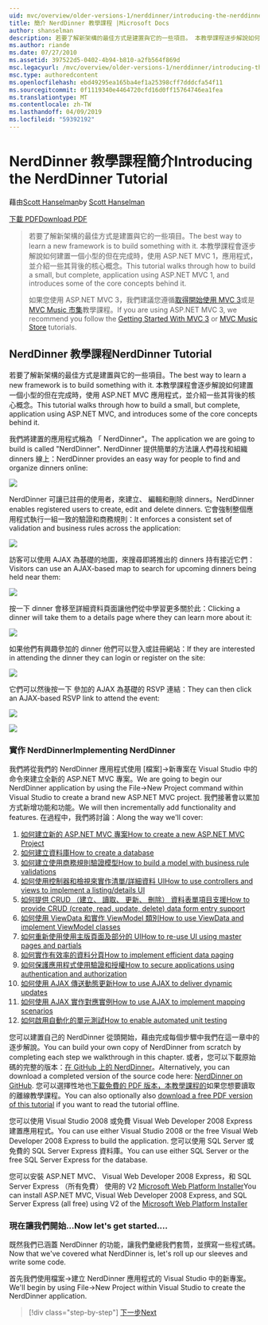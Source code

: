 ```yaml
---
uid: mvc/overview/older-versions-1/nerddinner/introducing-the-nerddinner-tutorial
title: 簡介 NerdDinner 教學課程 |Microsoft Docs
author: shanselman
description: 若要了解新架構的最佳方式是建置與它的一些項目。 本教學課程逐步解說如何建置使用 ASP.NET 的小，但完整的應用程式...
ms.author: riande
ms.date: 07/27/2010
ms.assetid: 397522d5-0402-4b94-b810-a2fb564f869d
msc.legacyurl: /mvc/overview/older-versions-1/nerddinner/introducing-the-nerddinner-tutorial
msc.type: authoredcontent
ms.openlocfilehash: ebd49295ea165ba4ef1a25398cff7dddcfa54f11
ms.sourcegitcommit: 0f1119340e4464720cfd16d0ff15764746ea1fea
ms.translationtype: MT
ms.contentlocale: zh-TW
ms.lasthandoff: 04/09/2019
ms.locfileid: "59392192"
---
```

# <a name="introducing-the-nerddinner-tutorial"></a><span data-ttu-id="0325a-104">NerdDinner 教學課程簡介</span><span class="sxs-lookup"><span data-stu-id="0325a-104">Introducing the NerdDinner Tutorial</span></span>

<span data-ttu-id="0325a-105">藉由[Scott Hanselman](https://github.com/shanselman)</span><span class="sxs-lookup"><span data-stu-id="0325a-105">by [Scott Hanselman](https://github.com/shanselman)</span></span>

[<span data-ttu-id="0325a-106">下載 PDF</span><span class="sxs-lookup"><span data-stu-id="0325a-106">Download PDF</span></span>](http://aspnetmvcbook.s3.amazonaws.com/aspnetmvc-nerdinner_v1.pdf)

> <span data-ttu-id="0325a-107">若要了解新架構的最佳方式是建置與它的一些項目。</span><span class="sxs-lookup"><span data-stu-id="0325a-107">The best way to learn a new framework is to build something with it.</span></span> <span data-ttu-id="0325a-108">本教學課程會逐步解說如何建置一個小型的但在完成時，使用 ASP.NET MVC 1，應用程式，並介紹一些其背後的核心概念。</span><span class="sxs-lookup"><span data-stu-id="0325a-108">This tutorial walks through how to build a small, but complete, application using ASP.NET MVC 1, and introduces some of the core concepts behind it.</span></span>
> 
> <span data-ttu-id="0325a-109">如果您使用 ASP.NET MVC 3，我們建議您遵循[取得開始使用 MVC 3](../../older-versions/getting-started-with-aspnet-mvc3/cs/intro-to-aspnet-mvc-3.md)或是[MVC Music 市集](../../older-versions/mvc-music-store/mvc-music-store-part-1.md)教學課程。</span><span class="sxs-lookup"><span data-stu-id="0325a-109">If you are using ASP.NET MVC 3, we recommend you follow the [Getting Started With MVC 3](../../older-versions/getting-started-with-aspnet-mvc3/cs/intro-to-aspnet-mvc-3.md) or [MVC Music Store](../../older-versions/mvc-music-store/mvc-music-store-part-1.md) tutorials.</span></span>


## <a name="nerddinner-tutorial"></a><span data-ttu-id="0325a-110">NerdDinner 教學課程</span><span class="sxs-lookup"><span data-stu-id="0325a-110">NerdDinner Tutorial</span></span>

<span data-ttu-id="0325a-111">若要了解新架構的最佳方式是建置與它的一些項目。</span><span class="sxs-lookup"><span data-stu-id="0325a-111">The best way to learn a new framework is to build something with it.</span></span> <span data-ttu-id="0325a-112">本教學課程會逐步解說如何建置一個小型的但在完成時，使用 ASP.NET MVC 應用程式，並介紹一些其背後的核心概念。</span><span class="sxs-lookup"><span data-stu-id="0325a-112">This tutorial walks through how to build a small, but complete, application using ASP.NET MVC, and introduces some of the core concepts behind it.</span></span>

<span data-ttu-id="0325a-113">我們將建置的應用程式稱為 「 NerdDinner"。</span><span class="sxs-lookup"><span data-stu-id="0325a-113">The application we are going to build is called "NerdDinner".</span></span> <span data-ttu-id="0325a-114">NerdDinner 提供簡單的方法讓人們尋找和組織 dinners 線上：</span><span class="sxs-lookup"><span data-stu-id="0325a-114">NerdDinner provides an easy way for people to find and organize dinners online:</span></span>

![](introducing-the-nerddinner-tutorial/_static/image1.png)

<span data-ttu-id="0325a-115">NerdDinner 可讓已註冊的使用者，來建立、 編輯和刪除 dinners。</span><span class="sxs-lookup"><span data-stu-id="0325a-115">NerdDinner enables registered users to create, edit and delete dinners.</span></span> <span data-ttu-id="0325a-116">它會強制整個應用程式執行一組一致的驗證和商務規則：</span><span class="sxs-lookup"><span data-stu-id="0325a-116">It enforces a consistent set of validation and business rules across the application:</span></span>

![](introducing-the-nerddinner-tutorial/_static/image2.png)

<span data-ttu-id="0325a-117">訪客可以使用 AJAX 為基礎的地圖，來搜尋即將推出的 dinners 持有接近它們：</span><span class="sxs-lookup"><span data-stu-id="0325a-117">Visitors can use an AJAX-based map to search for upcoming dinners being held near them:</span></span>

![](introducing-the-nerddinner-tutorial/_static/image3.png)

<span data-ttu-id="0325a-118">按一下 dinner 會移至詳細資料頁面讓他們從中學習更多關於此：</span><span class="sxs-lookup"><span data-stu-id="0325a-118">Clicking a dinner will take them to a details page where they can learn more about it:</span></span>

![](introducing-the-nerddinner-tutorial/_static/image4.png)

<span data-ttu-id="0325a-119">如果他們有興趣參加的 dinner 他們可以登入或註冊網站：</span><span class="sxs-lookup"><span data-stu-id="0325a-119">If they are interested in attending the dinner they can login or register on the site:</span></span>

![](introducing-the-nerddinner-tutorial/_static/image5.png)

<span data-ttu-id="0325a-120">它們可以然後按一下 參加的 AJAX 為基礎的 RSVP 連結：</span><span class="sxs-lookup"><span data-stu-id="0325a-120">They can then click an AJAX-based RSVP link to attend the event:</span></span>

![](introducing-the-nerddinner-tutorial/_static/image6.png)

![](introducing-the-nerddinner-tutorial/_static/image7.png)

### <a name="implementing-nerddinner"></a><span data-ttu-id="0325a-121">實作 NerdDinner</span><span class="sxs-lookup"><span data-stu-id="0325a-121">Implementing NerdDinner</span></span>

<span data-ttu-id="0325a-122">我們將從我們的 NerdDinner 應用程式使用 [檔案]-&gt;新專案在 Visual Studio 中的命令來建立全新的 ASP.NET MVC 專案。</span><span class="sxs-lookup"><span data-stu-id="0325a-122">We are going to begin our NerdDinner application by using the File-&gt;New Project command within Visual Studio to create a brand new ASP.NET MVC project.</span></span> <span data-ttu-id="0325a-123">我們接著會以累加方式新增功能和功能。</span><span class="sxs-lookup"><span data-stu-id="0325a-123">We will then incrementally add functionality and features.</span></span> <span data-ttu-id="0325a-124">在過程中，我們將討論：</span><span class="sxs-lookup"><span data-stu-id="0325a-124">Along the way we'll cover:</span></span>

1. [<span data-ttu-id="0325a-125">如何建立新的 ASP.NET MVC 專案</span><span class="sxs-lookup"><span data-stu-id="0325a-125">How to create a new ASP.NET MVC Project</span></span>](create-a-new-aspnet-mvc-project.md)
2. [<span data-ttu-id="0325a-126">如何建立資料庫</span><span class="sxs-lookup"><span data-stu-id="0325a-126">How to create a database</span></span>](create-a-database.md)
3. [<span data-ttu-id="0325a-127">如何建立使用商務規則驗證模型</span><span class="sxs-lookup"><span data-stu-id="0325a-127">How to build a model with business rule validations</span></span>](build-a-model-with-business-rule-validations.md)
4. [<span data-ttu-id="0325a-128">如何使用控制器和檢視來實作清單/詳細資料 UI</span><span class="sxs-lookup"><span data-stu-id="0325a-128">How to use controllers and views to implement a listing/details UI</span></span>](use-controllers-and-views-to-implement-a-listingdetails-ui.md)
5. [<span data-ttu-id="0325a-129">如何提供 CRUD （建立、 讀取、 更新、 刪除） 資料表單項目支援</span><span class="sxs-lookup"><span data-stu-id="0325a-129">How to provide CRUD (create, read, update, delete) data form entry support</span></span>](provide-crud-create-read-update-delete-data-form-entry-support.md)
6. [<span data-ttu-id="0325a-130">如何使用 ViewData 和實作 ViewModel 類別</span><span class="sxs-lookup"><span data-stu-id="0325a-130">How to use ViewData and implement ViewModel classes</span></span>](use-viewdata-and-implement-viewmodel-classes.md)
7. [<span data-ttu-id="0325a-131">如何重新使用使用主版頁面及部分的 UI</span><span class="sxs-lookup"><span data-stu-id="0325a-131">How to re-use UI using master pages and partials</span></span>](re-use-ui-using-master-pages-and-partials.md)
8. [<span data-ttu-id="0325a-132">如何實作有效率的資料分頁</span><span class="sxs-lookup"><span data-stu-id="0325a-132">How to implement efficient data paging</span></span>](implement-efficient-data-paging.md)
9. [<span data-ttu-id="0325a-133">如何保護應用程式使用驗證和授權</span><span class="sxs-lookup"><span data-stu-id="0325a-133">How to secure applications using authentication and authorization</span></span>](secure-applications-using-authentication-and-authorization.md)
10. [<span data-ttu-id="0325a-134">如何使用 AJAX 傳送動態更新</span><span class="sxs-lookup"><span data-stu-id="0325a-134">How to use AJAX to deliver dynamic updates</span></span>](use-ajax-to-deliver-dynamic-updates.md)
11. [<span data-ttu-id="0325a-135">如何使用 AJAX 實作對應實例</span><span class="sxs-lookup"><span data-stu-id="0325a-135">How to use AJAX to implement mapping scenarios</span></span>](use-ajax-to-implement-mapping-scenarios.md)
12. [<span data-ttu-id="0325a-136">如何啟用自動化的單元測試</span><span class="sxs-lookup"><span data-stu-id="0325a-136">How to enable automated unit testing</span></span>](enable-automated-unit-testing.md)

<span data-ttu-id="0325a-137">您可以建置自己的 NerdDinner 從頭開始，藉由完成每個步驟中我們在這一章中的逐步解說。</span><span class="sxs-lookup"><span data-stu-id="0325a-137">You can build your own copy of NerdDinner from scratch by completing each step we walkthrough in this chapter.</span></span> <span data-ttu-id="0325a-138">或者，您可以下載原始碼的完整的版本：[在 GitHub 上的 NerdDinner](https://github.com/AspNetMVPSamples/NerdDinner)。</span><span class="sxs-lookup"><span data-stu-id="0325a-138">Alternatively, you can download a completed version of the source code here: [NerdDinner on GitHub](https://github.com/AspNetMVPSamples/NerdDinner).</span></span> <span data-ttu-id="0325a-139">您可以選擇性地也[下載免費的 PDF 版本，本教學課程的](http://aspnetmvcbook.s3.amazonaws.com/aspnetmvc-nerdinner_v1.pdf)如果您想要讀取的離線教學課程。</span><span class="sxs-lookup"><span data-stu-id="0325a-139">You can also optionally also [download a free PDF version of this tutorial](http://aspnetmvcbook.s3.amazonaws.com/aspnetmvc-nerdinner_v1.pdf) if you want to read the tutorial offline.</span></span>

<span data-ttu-id="0325a-140">您可以使用 Visual Studio 2008 或免費 Visual Web Developer 2008 Express 建置應用程式。</span><span class="sxs-lookup"><span data-stu-id="0325a-140">You can use either Visual Studio 2008 or the free Visual Web Developer 2008 Express to build the application.</span></span> <span data-ttu-id="0325a-141">您可以使用 SQL Server 或免費的 SQL Server Express 資料庫。</span><span class="sxs-lookup"><span data-stu-id="0325a-141">You can use either SQL Server or the free SQL Server Express for the database.</span></span>

<span data-ttu-id="0325a-142">您可以安裝 ASP.NET MVC、 Visual Web Developer 2008 Express，和 SQL Server Express （所有免費） 使用的 V2 [Microsoft Web Platform Installer](https://www.microsoft.com/web/downloads/platform.aspx)</span><span class="sxs-lookup"><span data-stu-id="0325a-142">You can install ASP.NET MVC, Visual Web Developer 2008 Express, and SQL Server Express (all free) using V2 of the [Microsoft Web Platform Installer](https://www.microsoft.com/web/downloads/platform.aspx)</span></span>

### <a name="now-lets-get-started"></a><span data-ttu-id="0325a-143">現在讓我們開始...</span><span class="sxs-lookup"><span data-stu-id="0325a-143">Now let's get started....</span></span>

<span data-ttu-id="0325a-144">既然我們已涵蓋 NerdDinner 的功能，讓我們彙總我們套筒，並撰寫一些程式碼。</span><span class="sxs-lookup"><span data-stu-id="0325a-144">Now that we've covered what NerdDinner is, let's roll up our sleeves and write some code.</span></span>

<span data-ttu-id="0325a-145">首先我們使用檔案-&gt;建立 NerdDinner 應用程式的 Visual Studio 中的新專案。</span><span class="sxs-lookup"><span data-stu-id="0325a-145">We'll begin by using File-&gt;New Project within Visual Studio to create the NerdDinner application.</span></span>

> [!div class="step-by-step"]
> [<span data-ttu-id="0325a-146">下一步</span><span class="sxs-lookup"><span data-stu-id="0325a-146">Next</span></span>](create-a-new-aspnet-mvc-project.md)
